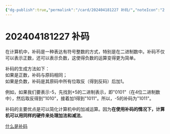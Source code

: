 ```yaml
---
{"dg-publish":true,"permalink":"/card/202404181227 补码/","noteIcon":"2","created":"2021-06-26T22:13:12+08:00","updated":"2024-04-18T12:27:11+08:00"}
---
```



# 202404181227 补码

  
在计算机中，补码是一种表达有符号整数的方式，特别是在二进制数中。补码不仅可以表示正数，还可以表示负数，这使得负数的运算变得更为简单。

补码的生成方法如下：  
如果是正数，补码与原码相同；  
如果是负数，补码是其原码中所有位取反（得到反码）后加1。

例如，如果我们要表示-5，先找到+5的二进制表示，即"0101"（在4位二进制数中），然后取反得到"1010"，接着加1得到"1011"。所以，-5的补码为"1011"。

补码的主要优点是可以简化计算机中的加减运算。因为**在使用补码的情况下，计算机可以用同样的硬件来处理加法和减法**。


[什么是补码](https://zh.wikipedia.org/wiki/%E4%BA%8C%E8%A3%9C%E6%95%B8)
